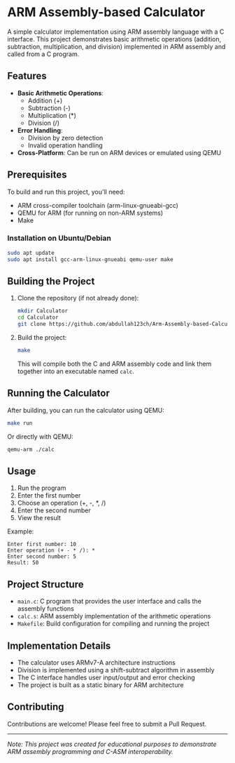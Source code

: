 # ARM Assembly-based Calculator

A simple calculator implementation using ARM assembly language with a C interface. This project demonstrates basic arithmetic operations (addition, subtraction, multiplication, and division) implemented in ARM assembly and called from a C program.

## Features

- **Basic Arithmetic Operations**:
  - Addition (+)
  - Subtraction (-)
  - Multiplication (*)
  - Division (/)
- **Error Handling**:
  - Division by zero detection
  - Invalid operation handling
- **Cross-Platform**: Can be run on ARM devices or emulated using QEMU

## Prerequisites

To build and run this project, you'll need:

- ARM cross-compiler toolchain (arm-linux-gnueabi-gcc)
- QEMU for ARM (for running on non-ARM systems)
- Make

### Installation on Ubuntu/Debian

```bash
sudo apt update
sudo apt install gcc-arm-linux-gnueabi qemu-user make
```

## Building the Project

1. Clone the repository (if not already done):
   ```bash
   mkdir Calculator
   cd Calculator
   git clone https://github.com/abdullah123ch/Arm-Assembly-based-Calculator.git
   ```

2. Build the project:
   ```bash
   make
   ```

   This will compile both the C and ARM assembly code and link them together into an executable named `calc`.

## Running the Calculator

After building, you can run the calculator using QEMU:

```bash
make run
```

Or directly with QEMU:

```bash
qemu-arm ./calc
```

## Usage

1. Run the program
2. Enter the first number
3. Choose an operation (+, -, *, /)
4. Enter the second number
5. View the result

Example:
```
Enter first number: 10
Enter operation (+ - * /): *
Enter second number: 5
Result: 50
```

## Project Structure

- `main.c`: C program that provides the user interface and calls the assembly functions
- `calc.s`: ARM assembly implementation of the arithmetic operations
- `Makefile`: Build configuration for compiling and running the project

## Implementation Details

- The calculator uses ARMv7-A architecture instructions
- Division is implemented using a shift-subtract algorithm in assembly
- The C interface handles user input/output and error checking
- The project is built as a static binary for ARM architecture

## Contributing

Contributions are welcome! Please feel free to submit a Pull Request.

---

*Note: This project was created for educational purposes to demonstrate ARM assembly programming and C-ASM interoperability.*
